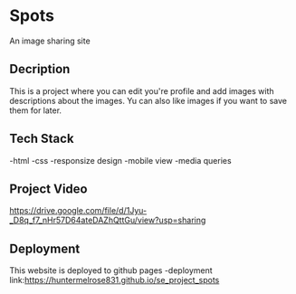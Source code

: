 # Spots

An image sharing site

## Decription

This is a project where you can edit you're profile and add images with descriptions about the images. Yu can also like images if you want to save them for later.

## Tech Stack

-html
-css
-responsize design
-mobile view
-media queries

## Project Video

https://drive.google.com/file/d/1Jyu-_D8q_f7_nHr57D64ateDAZhQttGu/view?usp=sharing

## Deployment

This website is deployed to github pages
-deployment link:https://huntermelrose831.github.io/se_project_spots
